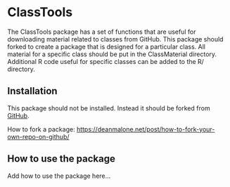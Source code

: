 
<!-- README.md is generated from README.Rmd. Please edit that file -->
ClassTools
==========

<!-- badges: start -->
<!-- badges: end -->
The ClassTools package has a set of functions that are useful for downloading material related to classes from GitHub. This package should forked to create a package that is designed for a particular class. All material for a specific class should be put in the ClassMaterial directory. Additional R code useful for specific classes can be added to the R/ directory.

Installation
------------

This package should not be installed. Instead it should be forked from [GitHub](https://github.com/emeyers/ClassTools).

How to fork a package: <https://deanmalone.net/post/how-to-fork-your-own-repo-on-github/>

How to use the package
----------------------

Add how to use the package here...
